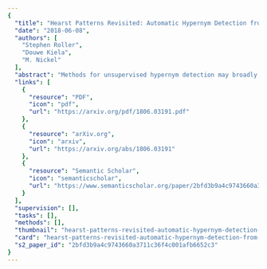 ```yaml
---
{
  "title": "Hearst Patterns Revisited: Automatic Hypernym Detection from Large Text Corpora",
  "date": "2018-06-08",
  "authors": [
    "Stephen Roller",
    "Douwe Kiela",
    "M. Nickel"
  ],
  "abstract": "Methods for unsupervised hypernym detection may broadly be categorized according to two paradigms: pattern-based and distributional methods. In this paper, we study the performance of both approaches on several hypernymy tasks and find that simple pattern-based methods consistently outperform distributional methods on common benchmark datasets. Our results show that pattern-based models provide important contextual constraints which are not yet captured in distributional methods.",
  "links": [
    {
      "resource": "PDF",
      "icon": "pdf",
      "url": "https://arxiv.org/pdf/1806.03191.pdf"
    },
    {
      "resource": "arXiv.org",
      "icon": "arxiv",
      "url": "https://arxiv.org/abs/1806.03191"
    },
    {
      "resource": "Semantic Scholar",
      "icon": "semanticscholar",
      "url": "https://www.semanticscholar.org/paper/2bfd3b9a4c9743660a3711c36f4c001afb6652c3"
    }
  ],
  "supervision": [],
  "tasks": [],
  "methods": [],
  "thumbnail": "hearst-patterns-revisited-automatic-hypernym-detection-from-large-text-corpora-thumb.jpg",
  "card": "hearst-patterns-revisited-automatic-hypernym-detection-from-large-text-corpora-card.jpg",
  "s2_paper_id": "2bfd3b9a4c9743660a3711c36f4c001afb6652c3"
}
---
```


